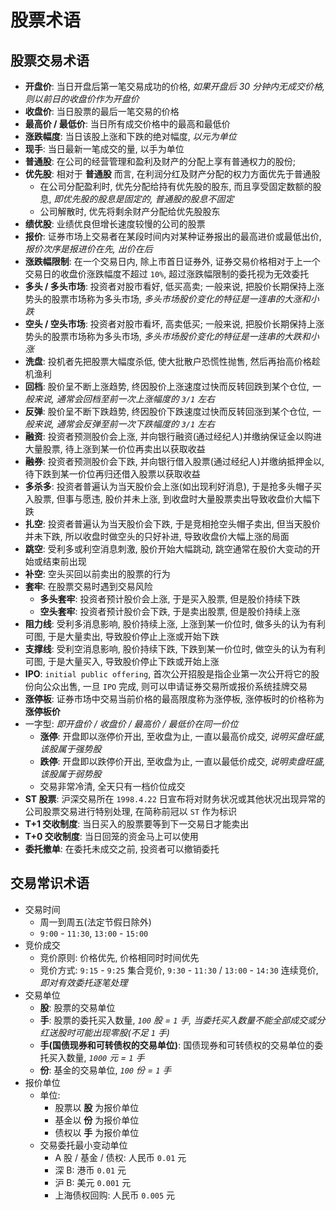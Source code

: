 # 股票术语

## 股票交易术语

- **开盘价**: 当日开盘后第一笔交易成功的价格, *如果开盘后 30 分钟内无成交价格, 则以前日的收盘价作为开盘价*
- **收盘价**: 当日股票的最后一笔交易的价格
- **最高价 / 最低价**: 当日所有成交价格中的最高和最低价
- **涨跌幅度**: 当日该股上涨和下跌的绝对幅度, *以元为单位*
- **现手**: 当日最新一笔成交的量, 以手为单位
- **普通股**: 在公司的经营管理和盈利及财产的分配上享有普通权力的股份;
- **优先股**: 相对于 **普通股** 而言, 在利润分红及财产分配的权力方面优先于普通股
    - 在公司分配盈利时, 优先分配给持有优先股的股东, 而且享受固定数额的股息, *即优先股的股息是固定的, 普通股的股息不固定*
    - 公司解散时, 优先将剩余财产分配给优先股股东
- **绩优股**: 业绩优良但增长速度较慢的公司的股票
- **报价**: 证券市场上交易者在某段时间内对某种证券报出的最高进价或最低出价, *报价次序是报进价在先, 出价在后*
- **涨跌幅限制**: 在一个交易日内, 除上市首日证券外, 证券交易价格相对于上一个交易日的收盘价涨跌幅度不超过 `10%`, 超过涨跌幅限制的委托视为无效委托
- **多头 / 多头市场**: 投资者对股市看好, 低买高卖; 一般来说, 把股价长期保持上涨势头的股票市场称为多头市场, *多头市场股价变化的特征是一连串的大涨和小跌*
- **空头 / 空头市场**: 投资者对股市看坏, 高卖低买; 一般来说, 把股价长期保持上涨势头的股票市场称为多头市场, *多头市场股价变化的特征是一连串的大跌和小涨*
- **洗盘**: 投机者先把股票大幅度杀低, 使大批散户恐慌性抛售, 然后再抬高价格趁机渔利
- **回档**: 股价呈不断上涨趋势, 终因股价上涨速度过快而反转回跌到某个仓位, *一般来说, 通常会回档至前一次上涨幅度的 `3/1` 左右*
- **反弹**: 股价呈不断下跌趋势, 终因股价下跌速度过快而反转回涨到某个仓位, *一般来说, 通常会反弹至前一次下跌幅度的 `3/1` 左右*
- **融资**: 投资者预测股价会上涨, 并向银行融资(通过经纪人)并缴纳保证金以购进大量股票, 待上涨到某一价位再卖出以获取收益
- **融券**: 投资者预测股价会下跌, 并向银行借入股票(通过经纪人)并缴纳抵押金以, 待下跌到某一价位再归还借入股票以获取收益
- **多杀多**: 投资者普遍认为当天股价会上涨(如出现利好消息), 于是抢多头帽子买入股票, 但事与愿违, 股价并未上涨, 到收盘时大量股票卖出导致收盘价大幅下跌
- **扎空**: 投资者普遍认为当天股价会下跌, 于是竞相抢空头帽子卖出, 但当天股价并未下跌, 所以收盘时做空头的只好补进, 导致收盘价大幅上涨的局面
- **跳空**: 受利多或利空消息刺激, 股价开始大幅跳动, 跳空通常在股价大变动的开始或结束前出现
- **补空**: 空头买回以前卖出的股票的行为
- **套牢**: 在股票交易时遇到交易风险
    - **多头套牢**: 投资者预计股价会上涨, 于是买入股票, 但是股价持续下跌
    - **空头套牢**: 投资者预计股价会下跌, 于是卖出股票, 但是股价持续上涨
- **阻力线**: 受利多消息影响, 股价持续上涨, 上涨到某一价位时, 做多头的认为有利可图, 于是大量卖出, 导致股价停止上涨或开始下跌
- **支撑线**: 受利空消息影响, 股价持续下跌, 下跌到某一价位时, 做空头的认为有利可图, 于是大量买入, 导致股价停止下跌或开始上涨
- **IPO**: `initial public offering`, 首次公开招股是指企业第一次公开将它的股份向公众出售, 一旦 `IPO` 完成, 则可以申请证券交易所或报价系统挂牌交易
- **涨停板**: 证券市场中交易当前价格的最高限度称为涨停板, 涨停板时的价格称为 **涨停板价**
- 一字型: *即开盘价 / 收盘价 / 最高价 / 最低价在同一价位*
    - **涨停**: 开盘即以涨停价开出, 至收盘为止, 一直以最高价成交, *说明买盘旺盛, 该股属于强势股*
    - **跌停**: 开盘即以跌停价开出, 至收盘为止, 一直以最低价成交, *说明卖盘旺盛, 该股属于弱势股*
    - 交易非常冷清, 全天只有一档价位成交
- **ST 股票**: 沪深交易所在 `1998.4.22` 日宣布将对财务状况或其他状况出现异常的公司股票交易进行特别处理, 在简称前冠以 `ST` 作为标识
- **T+1 交收制度**: 当日买入的股票要等到下一交易日才能卖出
- **T+0 交收制度**: 当日回笼的资金马上可以使用
- **委托撤单**: 在委托未成交之前, 投资者可以撤销委托

## 交易常识术语
- 交易时间
    - 周一到周五(法定节假日除外)
    - `9:00` - `11:30`, `13:00` - `15:00`
- 竞价成交
    - 竞价原则: 价格优先, 价格相同时时间优先
    - 竞价方式: `9:15` - `9:25` 集合竞价, `9:30` - `11:30` / `13:00` - `14:30` 连续竞价, *即对有效委托逐笔处理*
- 交易单位
    - **股**: 股票的交易单位
    - **手**: 股票的委托买入数量, *`100` 股 = `1` 手, 当委托买入数量不能全部成交或分红送股时可能出现零股(不足 `1` 手)*
    - **手(国债现券和可转债权的交易单位)**: 国债现券和可转债权的交易单位的委托买入数量, *`1000` 元 = `1` 手*
    - **份**: 基金的交易单位, *`100` 份 = `1` 手*
- 报价单位
    - 单位:
        - 股票以 **股** 为报价单位
        - 基金以 **份** 为报价单位
        - 债权以 **手** 为报价单位
    - 交易委托最小变动单位
        - A 股 / 基金 / 债权: 人民币 `0.01` 元
        - 深 B: 港币 `0.01` 元
        - 沪 B: 美元 `0.001` 元
        - 上海债权回购: 人民币 `0.005` 元
